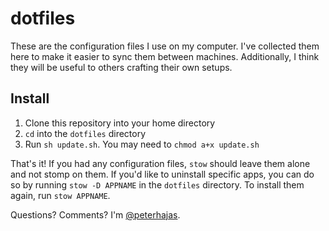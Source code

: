 # dotfiles

These are the configuration files I use on my computer. I've collected them
here to make it easier to sync them between machines. Additionally, I think
they will be useful to others crafting their own setups.

## Install

1. Clone this repository into your home directory
2. `cd` into the `dotfiles` directory
3. Run `sh update.sh`. You may need to `chmod a+x update.sh`

That's it! If you had any configuration files, `stow` should leave them alone and not stomp on them. If you'd like to uninstall specific apps, you can do so by running `stow -D APPNAME` in the `dotfiles` directory. To install them again, run `stow APPNAME`.

Questions? Comments? I'm [@peterhajas](http://twitter.com/peterhajas).
